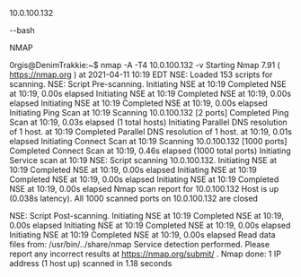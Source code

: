 10.0.100.132

--bash

NMAP

0rgis@DenimTrakkie:~$ nmap -A -T4 10.0.100.132 -v
Starting Nmap 7.91 ( https://nmap.org ) at 2021-04-11 10:19 EDT
NSE: Loaded 153 scripts for scanning.
NSE: Script Pre-scanning.
Initiating NSE at 10:19
Completed NSE at 10:19, 0.00s elapsed
Initiating NSE at 10:19
Completed NSE at 10:19, 0.00s elapsed
Initiating NSE at 10:19
Completed NSE at 10:19, 0.00s elapsed
Initiating Ping Scan at 10:19
Scanning 10.0.100.132 [2 ports]
Completed Ping Scan at 10:19, 0.03s elapsed (1 total hosts)
Initiating Parallel DNS resolution of 1 host. at 10:19
Completed Parallel DNS resolution of 1 host. at 10:19, 0.01s elapsed
Initiating Connect Scan at 10:19
Scanning 10.0.100.132 [1000 ports]
Completed Connect Scan at 10:19, 0.46s elapsed (1000 total ports)
Initiating Service scan at 10:19
NSE: Script scanning 10.0.100.132.
Initiating NSE at 10:19
Completed NSE at 10:19, 0.00s elapsed
Initiating NSE at 10:19
Completed NSE at 10:19, 0.00s elapsed
Initiating NSE at 10:19
Completed NSE at 10:19, 0.00s elapsed
Nmap scan report for 10.0.100.132
Host is up (0.038s latency).
All 1000 scanned ports on 10.0.100.132 are closed

NSE: Script Post-scanning.
Initiating NSE at 10:19
Completed NSE at 10:19, 0.00s elapsed
Initiating NSE at 10:19
Completed NSE at 10:19, 0.00s elapsed
Initiating NSE at 10:19
Completed NSE at 10:19, 0.00s elapsed
Read data files from: /usr/bin/../share/nmap
Service detection performed. Please report any incorrect results at https://nmap.org/submit/ .
Nmap done: 1 IP address (1 host up) scanned in 1.18 seconds


